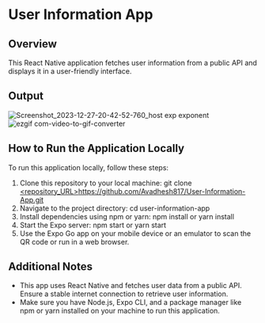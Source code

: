 # User Information App

## Overview
This React Native application fetches user information from a public API and displays it in a user-friendly interface.

## Output 
![Screenshot_2023-12-27-20-42-52-760_host exp exponent](https://github.com/Avadhesh817/User-Information-App/assets/95118796/6c578eb4-ad88-44dd-ad62-6ea28bea9699)
![ezgif com-video-to-gif-converter](https://github.com/Avadhesh817/User-Information-App/assets/95118796/c05d26a7-3599-4990-854e-d8ae8b4bbc7d)


## How to Run the Application Locally
To run this application locally, follow these steps:
1. Clone this repository to your local machine:
git clone [<repository_URL>](https://github.com/Avadhesh817/User-Information-App.git)https://github.com/Avadhesh817/User-Information-App.git
2. Navigate to the project directory:
cd user-information-app
3. Install dependencies using npm or yarn:
npm install
or
yarn install
4. Start the Expo server:
npm start
or
yarn start
5. Use the Expo Go app on your mobile device or an emulator to scan the QR code or run in a web browser.

## Additional Notes
- This app uses React Native and fetches user data from a public API. Ensure a stable internet connection to retrieve user information.
- Make sure you have Node.js, Expo CLI, and a package manager like npm or yarn installed on your machine to run this application.


